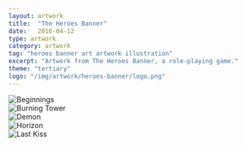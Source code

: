 ```yaml
---
layout: artwork
title:  "The Heroes Banner"
date:   2016-04-12
type: artwork
category: artwork
tag: "heroes banner art artwork illustration"
excerpt: "Artwork from The Heroes Banner, a role-playing game."
theme: "tertiary"
logo: "/img/artwork/heroes-banner/logo.png"
---
```

<div class="image-container">
	<div class="wrapper">
		<section class="artwork">
			<img src="/img/artwork/heroes-banner/beginnings.png" alt="Beginnings"/>		
		</section>
		<section class="artwork">
			<img src="/img/artwork/heroes-banner/burning-tower.png" alt="Burning Tower"/>		
		</section>
		<section class="artwork">
			<img src="/img/artwork/heroes-banner/demon.png" alt="Demon"/>		
		</section>
		<section class="artwork">
			<img src="/img/artwork/heroes-banner/horizon.png" alt="Horizon"/>		
		</section>
		<section class="artwork">
			<img src="/img/artwork/heroes-banner/last-kiss.png" alt="Last Kiss"/>		
		</section>
	</div>
</div>